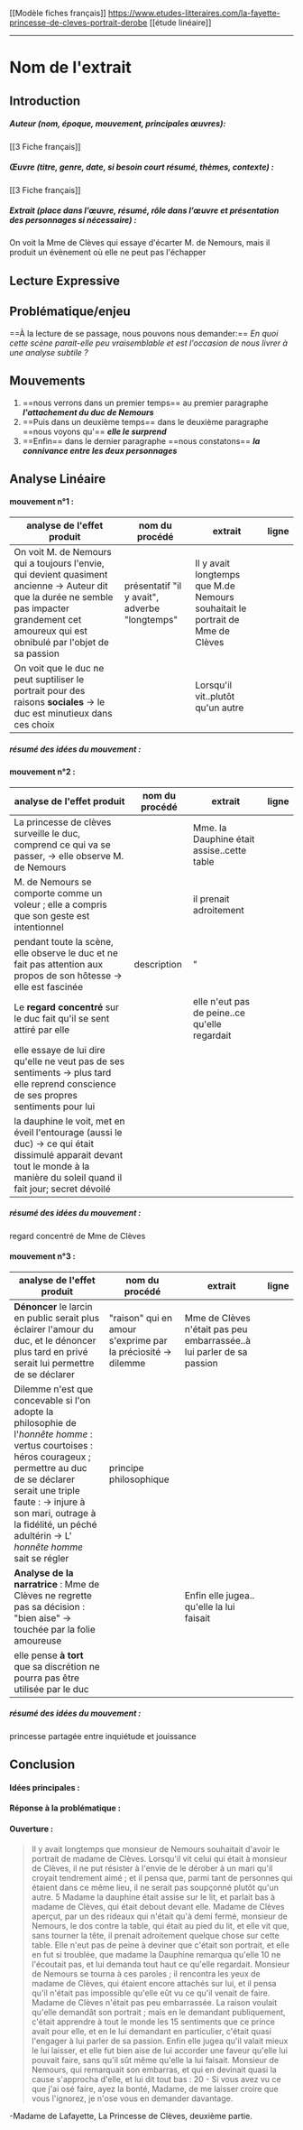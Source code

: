 [[Modèle fiches français]]
https://www.etudes-litteraires.com/la-fayette-princesse-de-cleves-portrait-derobe [[étude linéaire]]
___
# Nom de l'extrait
## Introduction
##### Auteur (nom, époque, mouvement, principales œuvres): 
[[3 Fiche français]]
##### Œuvre (titre, genre, date, si besoin court résumé, thèmes, contexte) :
[[3 Fiche français]]
##### Extrait (place dans l’œuvre, résumé, rôle dans l’œuvre et présentation des personnages si nécessaire) :
On voit la Mme de Clèves qui essaye d'écarter M. de Nemours, mais il produit un évènement où elle ne peut pas l'échapper
## Lecture Expressive
## Problématique/enjeu 
==À la lecture de se passage, nous pouvons nous demander:== *En quoi cette scène parait-elle peu vraisemblable et est l'occasion de nous livrer à une analyse subtile ?*
## Mouvements
1. ==nous verrons dans un premier temps== au premier paragraphe ***l'attachement du duc de Nemours***
2. ==Puis dans un deuxième temps== dans le deuxième paragraphe ==nous voyons qu'== ***elle le surprend***
3. ==Enfin== dans le dernier paragraphe ==nous constatons== ***la connivance entre les deux personnages***

## Analyse Linéaire
#### mouvement n°1 :
analyse de l'effet produit|nom du procédé|extrait|ligne
--- | --- | --- | --
On voit M. de Nemours qui a toujours l'envie, qui devient quasiment ancienne -> Auteur dit que la durée ne semble pas impacter grandement cet amoureux qui est obnibulé par l'objet de sa passion|présentatif "il y avait", adverbe "longtemps"|Il y avait longtemps que M.de Nemours souhaitait le portrait de Mme de Clèves
On voit que le duc ne peut suptiliser le portrait pour des raisons **sociales** -> le duc est minutieux dans ces choix||Lorsqu'il vit..plutôt qu'un autre
##### résumé des idées du mouvement :
#### mouvement n°2 :
analyse de l'effet produit|nom du procédé|extrait|ligne
--- | --- | --- | --
La princesse de clèves surveille le duc, comprend ce qui va se passer, -> elle observe M. de Nemours||Mme. la Dauphine était assise..cette table
M. de Nemours se comporte comme un voleur ; elle a compris que son geste est intentionnel||il prenait adroitement
pendant toute la scène, elle observe le duc et ne fait pas attention aux propos de son hôtesse -> elle est fascinée|description|"
Le **regard concentré** sur le duc fait qu'il se sent attiré par elle||elle n'eut pas de peine..ce qu'elle regardait
elle essaye de lui dire qu'elle ne veut pas de ses sentiments -> plus tard elle reprend conscience de ses propres sentiments pour lui||
la dauphine le voit, met en éveil l'entourage (aussi le duc) -> ce qui était dissimulé apparait devant tout le monde à la manière du soleil quand il fait jour; secret dévoilé|
##### résumé des idées du mouvement :
regard concentré de Mme de Clèves
#### mouvement n°3 :
analyse de l'effet produit|nom du procédé|extrait|ligne
--- | --- | --- | --
**Dénoncer** le larcin en public serait plus éclairer l'amour du duc, et le dénoncer plus tard en privé serait lui permettre de se déclarer|"raison" qui en amour s'exprime par la préciosité -> dilemme|Mme de Clèves n'était pas peu embarrassée..à lui parler de sa passion
Dilemme n'est que concevable si l'on adopte la philosophie de l'*honnête homme* : vertus courtoises : héros courageux ; permettre au duc de se déclarer serait une triple faute : -> injure à son mari, outrage à la fidélité, un péché adultérin -> L' *honnête homme* sait se régler |principe philosophique
**Analyse de la narratrice** : Mme de Clèves ne regrette pas sa décision : "bien aise" -> touchée par la folie amoureuse||Enfin elle jugea.. qu'elle la lui faisait
elle pense **à tort** que sa discrétion ne pourra pas être utilisée par le duc|

##### résumé des idées du mouvement :
princesse partagée entre inquiétude et jouissance
## **Conclusion**
#### Idées principales :

#### Réponse à la problématique :

#### Ouverture :



> Il y avait longtemps que monsieur de Nemours souhaitait d'avoir le portrait de madame de Clèves. Lorsqu'il vit celui qui était à monsieur de Clèves, il ne put résister à l'envie de le dérober à un mari qu'il croyait tendrement aimé ; et il pensa que, parmi tant de personnes qui étaient dans ce même lieu, il ne serait pas soupçonné plutôt qu'un autre. 5 Madame la dauphine était assise sur le lit, et parlait bas à madame de Clèves, qui était debout devant elle. Madame de Clèves aperçut, par un des rideaux qui n'était qu'à demi fermé, monsieur de Nemours, le dos contre la table, qui était au pied du lit, et elle vit que, sans tourner la tête, il prenait adroitement quelque chose sur cette table. Elle n'eut pas de peine à deviner que c'était son portrait, et elle en fut si troublée, que madame la Dauphine remarqua qu'elle 10 ne l'écoutait pas, et lui demanda tout haut ce qu'elle regardait. Monsieur de Nemours se tourna à ces paroles ; il rencontra les yeux de madame de Clèves, qui étaient encore attachés sur lui, et il pensa qu'il n'était pas impossible qu'elle eût vu ce qu'il venait de faire. Madame de Clèves n'était pas peu embarrassée. La raison voulait qu'elle demandât son portrait ; mais en le demandant publiquement, c'était apprendre à tout le monde les 15 sentiments que ce prince avait pour elle, et en le lui demandant en particulier, c'était quasi l'engager à lui parler de sa passion. Enfin elle jugea qu'il valait mieux le lui laisser, et elle fut bien aise de lui accorder une faveur qu'elle lui pouvait faire, sans qu'il sût même qu'elle la lui faisait. Monsieur de Nemours, qui remarquait son embarras, et qui en devinait quasi la cause s'approcha d'elle, et lui dit tout bas : 20 - Si vous avez vu ce que j'ai osé faire, ayez la bonté, Madame, de me laisser croire que vous l'ignorez, je n'ose vous en demander davantage.

\-Madame de Lafayette, La Princesse de Clèves, deuxième partie.
